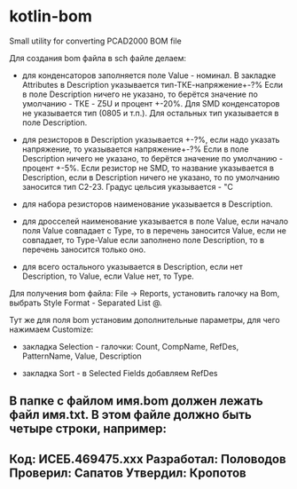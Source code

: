# kotlin-bom

Small utility for converting PCAD2000 BOM file

Для создания bom файла в sch файле делаем:

- для конденсаторов заполняется поле Value - номинал.
  В закладке Attributes в Description указывается тип-ТКЕ-напряжение\+-?%
  Если в поле Description ничего не указано, то берётся значение по умолчанию -
  ТКЕ - Z5U и процент +-20%.
  Для SMD конденсаторов не указывается тип (0805 и т.п.).
  Для остальных тип указывается в поле Description.

- для резисторов в Description указывается +-?%, если надо указать напряжение,
  то указывается напряжение\+-?%
  Если в поле Description ничего не указано, то берётся значение по умолчанию -
  процент +-5%.
  Если резистор не SMD, то название указывается в Description, если в
  Description ничего не указано, то по умолчанию заносится тип С2-23.
  Градус цельсия указывается - "С

- для набора резисторов наименование указывается в Description.

- для дросселей
  наименование указывается в поле Value,
  если начало поля Value совпадает с Type, то в перечень заносится Value,
  если не совпадает, то Type-Value
  если заполнено поле Description, то в перечень заносится только оно.

- для всего остального указывается в Description, если нет Description,
  то Value, если Value нет, то Type.

Для получения bom файла: File -> Reports, установить галочку на Bom,
выбрать Style Format - Separated List @.

Тут же для поля bom установим дополнительные параметры, для чего нажимаем
Customize:

- закладка Selection - галочки:
  Count, CompName, RefDes, PatternName, Value, Description

- закладка Sort - в Selected Fields добавляем RefDes

В папке с файлом имя.bom должен лежать файл имя.txt.
В этом файле должно быть четыре строки, например:
-----
Код: ИСЕБ.469475.ххх
Разработал: Половодов
Проверил: Сапатов
Утвердил: Кропотов
-----
